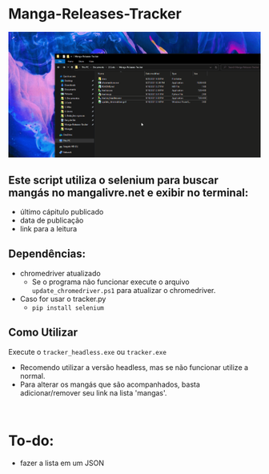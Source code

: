 # Manga-Releases-Tracker
![exemplo](docs/exemplo.gif)

## Este script utiliza o selenium para buscar mangás no mangalivre.net e exibir no terminal:
- último cápitulo publicado
- data de publicação
- link para a leitura

## Dependências:
- chromedriver atualizado
    - Se o programa não funcionar execute o arquivo `update_chromedriver.ps1` para atualizar o chromedriver.
- Caso for usar o tracker.py
  - `pip install selenium`

## Como Utilizar
Execute o `tracker_headless.exe` ou `tracker.exe`
- Recomendo utilizar a versão headless, mas se não funcionar utilize a normal.
- Para alterar os mangás que são acompanhados, basta adicionar/remover seu link na lista 'mangas'.


 <br/>





# To-do:
- fazer a lista em um JSON